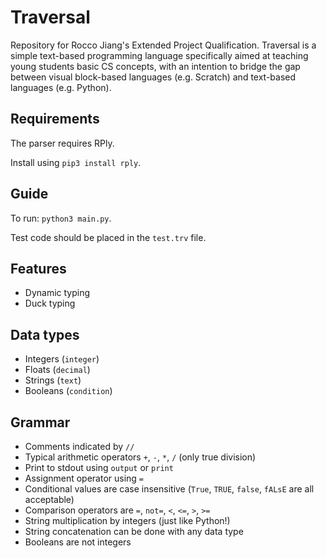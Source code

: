 # Traversal
Repository for Rocco Jiang's Extended Project Qualification. Traversal is a simple text-based programming language specifically aimed at teaching young students basic CS concepts, with an intention to bridge the gap between visual block-based languages (e.g. Scratch) and text-based languages (e.g. Python).

## Requirements
The parser requires RPly.

Install using `pip3 install rply`.

## Guide
To run: `python3 main.py`.

Test code should be placed in the `test.trv` file.

## Features
- Dynamic typing
- Duck typing

## Data types
- Integers (`integer`)
- Floats (`decimal`)
- Strings (`text`)
- Booleans (`condition`)

## Grammar
- Comments indicated by `//`
- Typical arithmetic operators `+`, `-`, `*`, `/` (only true division)
- Print to stdout using `output` or `print`
- Assignment operator using `=`
- Conditional values are case insensitive (`True`, `TRUE`, `false`, `fALsE` are all acceptable)
- Comparison operators are `=`, `not=`, `<`, `<=`, `>`, `>=`
- String multiplication by integers (just like Python!)
- String concatenation can be done with any data type
- Booleans are not integers